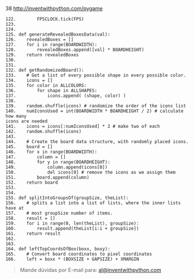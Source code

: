 38 http://inventwithpython.com/pygame

    122.        FPSCLOCK.tick(FPS)
    123.
    124.
    125. def generateRevealedBoxesData(val):
    126.    revealedBoxes = []
    127.    for i in range(BOARDWIDTH):
    128.        revealedBoxes.append([val] * BOARDHEIGHT)
    129.    return revealedBoxes
    130. 
    131.
    132. def getRandomizedBoard():
    133.    # Get a list of every possible shape in every possible color.
    134.    icons = []
    135.    for color in ALLCOLORS:
    136.        for shape in ALLSHAPES:
    137.            icons.append( (shape, color) )
    138. 
    139.    random.shuffle(icons) # randomize the order of the icons list
    140.    numIconsUsed = int(BOARDWIDTH * BOARDHEIGHT / 2) # calculate how many
    icons are needed
    141.    icons = icons[:numIconsUsed] * 2 # make two of each
    142.    random.shuffle(icons)
    143. 
    144.    # Create the board data structure, with randomly placed icons.
    145.    board = []
    146.    for x in range(BOARDWIDTH):
    147.        column = []
    148.        for y in range(BOARDHEIGHT):
    149.            column.append(icons[0])
    150.            del icons[0] # remove the icons as we assign them
    151.        board.append(column)
    152.    return board
    153. 
    154.
    155. def splitIntoGroupsOf(groupSize, theList):
    156.    # splits a list into a list of lists, where the inner lists have at
    157.    # most groupSize number of items.
    158.    result = []
    159.    for i in range(0, len(theList), groupSize):
    160.        result.append(theList[i:i + groupSize])
    161.    return result
    162. 
    163.
    164. def leftTopCoordsOfBox(boxx, boxy):
    165.    # Convert board coordinates to pixel coordinates
    166.    left = boxx * (BOXSIZE + GAPSIZE) + XMARGIN

> Mande dúvidas por E-mail para: al@inventwithpython.com

